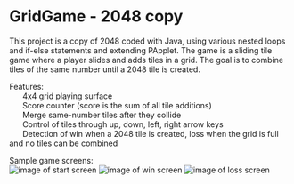 # GridGame - 2048 copy

This project is a copy of 2048 coded with Java, using various nested loops and if-else statements and extending PApplet. The game is a sliding tile game where a player slides and adds tiles in a grid. The goal is to combine tiles of the same number until a 2048 tile is created.

Features:\
&nbsp;&nbsp;&nbsp;&nbsp;&nbsp; 4x4 grid playing surface\
&nbsp;&nbsp;&nbsp;&nbsp;&nbsp; Score counter (score is the sum of all tile additions)\
&nbsp;&nbsp;&nbsp;&nbsp;&nbsp; Merge same-number tiles after they collide\
&nbsp;&nbsp;&nbsp;&nbsp;&nbsp; Control of tiles through up, down, left, right arrow keys\
&nbsp;&nbsp;&nbsp;&nbsp;&nbsp; Detection of win when a 2048 tile is created, loss when the grid is full and no tiles can be combined

Sample game screens:\
![image of start screen](https://github.com/hwang635/HS/blob/master/GridGame/2048image1.png)
![image of win screen](https://github.com/hwang635/HS/blob/master/GridGame/2048image3.png)
![image of loss screen](https://github.com/hwang635/HS/blob/master/GridGame/2048image2.png)

